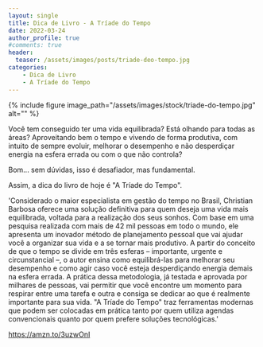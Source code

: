 ```yaml
---
layout: single
title: Dica de Livro - A Tríade do Tempo
date: 2022-03-24
author_profile: true
#comments: true
header:
  teaser: /assets/images/posts/triade-deo-tempo.jpg
categories: 
    - Dica de Livro
    - A Tríade do Tempo
---
```


{% include figure image_path="/assets/images/stock/triade-do-tempo.jpg" alt=""  %}

Você tem conseguido ter uma vida equilibrada? Está olhando para todas as áreas? Aproveitando bem o tempo e vivendo de forma produtiva, com intuito de sempre evoluir, melhorar o desempenho e não desperdiçar energia na esfera errada ou com o que não controla?

Bom... sem dúvidas, isso é desafiador, mas fundamental.

Assim, a dica do livro de hoje é "A Tríade do Tempo".

'Considerado o maior especialista em gestão do tempo no Brasil, Christian Barbosa oferece uma solução definitiva para quem deseja uma vida mais equilibrada, voltada para a realização dos seus sonhos. Com base em uma pesquisa realizada com mais de 42 mil pessoas em todo o mundo, ele apresenta um inovador método de planejamento pessoal que vai ajudar você a organizar sua vida e a se tornar mais produtivo. A partir do conceito de que o tempo se divide em três esferas – importante, urgente e circunstancial –, o autor ensina como equilibrá-las para melhorar seu desempenho e como agir caso você esteja desperdiçando energia demais na esfera errada. A prática dessa metodologia, já testada e aprovada por milhares de pessoas, vai permitir que você encontre um momento para respirar entre uma tarefa e outra e consiga se dedicar ao que é realmente importante para sua vida. "A Tríade do Tempo" traz ferramentas modernas que podem ser colocadas em prática tanto por quem utiliza agendas convencionais quanto por quem prefere soluções tecnológicas.'

https://amzn.to/3uzwOnI